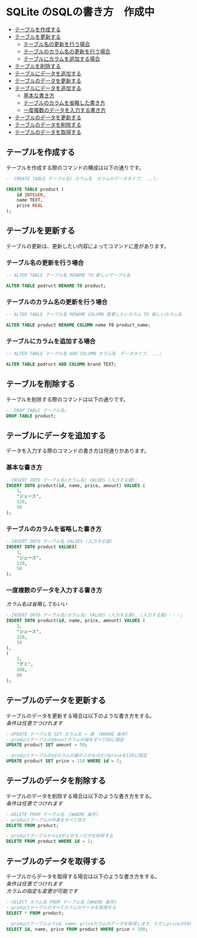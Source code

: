 # SQLite のSQLの書き方　作成中

+ [テーブルを作成する](#テーブルを作成する)
+ [テーブルを更新する](#テーブルを更新する)
    + [テーブル名の更新を行う場合](#テーブル名の更新を行う場合)
    + [テーブルのカラム名の更新を行う場合](#テーブルのカラム名の更新を行う場合)
    + [テーブルにカラムを追加する場合](#テーブルにカラムを追加する場合)
+ [テーブルを削除する](#テーブルを削除する)
+ [テーブルにデータを追加する](#テーブルにデータを追加する)
+ [テーブルのデータを更新する](#テーブルのデータを更新する)
+ [テーブルにデータを追加する](#テーブルにデータを追加する)
    + [基本な書き方](#基本な書き方)
    + [テーブルのカラムを省略した書き方](#テーブルのカラムを省略した書き方)
    + [一度複数のデータを入力する書き方](#一度複数のデータを入力する書き方)
+ [テーブルのデータを更新する](#テーブルのデータを更新する)
+ [テーブルのデータを削除する](#テーブルのデータを削除する)
+ [テーブルのデータを取得する](#テーブルのデータを取得する)

## テーブルを作成する

テーブルを作成する際のコマンドの構成は以下の通りです。

```sql
-- CREATE TABLE テーブル名( カラム名　カラムのデータタイプ, ...);

CREATE TABLE product (
    id INTEGER,
    name TEXT,
    price REAL
);
```

## テーブルを更新する

テーブルの更新は、更新したい内容によってコマンドに差があります。

### テーブル名の更新を行う場合

```sql
-- ALTER TABLE テーブル名 RENAME TO 新しいテーブル名

ALTER TABLE podruct RENAME TO product;
```

### テーブルのカラム名の更新を行う場合

```sql
-- ALTER TABLE テーブル名 RENAME COLUMN 変更したいカラム TO 新しいカラム名

ALTER TABLE product RENAME COLUMN name TO product_name;
```

### テーブルにカラムを追加する場合

```sql
-- ALTER TABLE テーブル名 ADD COLUMN カラム名　データタイプ, ...;

ALTER TABLE podruct ADD COLUMN brand TEXT;
```

## テーブルを削除する

テーブルを削除する際のコマンドは以下の通りです。

```sql
-- DROP TABLE テーブル名;
DROP TABLE product;
```

## テーブルにデータを追加する

データを入力する際のコマンドの書き方は何通りかあります。

### 基本な書き方
```sql
--INSERT INTO テーブル名(カラム名) VALUES (入力する値);
INSERT INTO product(id, name, price, amount) VALUES (
    1,
    "ジュース",
    120,
    50
);
```

### テーブルのカラムを省略した書き方
```sql 
--INSERT INTO テーブル名 VALUES (入力する値)
INSERT INTO product VALUES(
    1,
    "ジュース",
    120,
    50
);
```
### 一度複数のデータを入力する書き方

_カラム名は省略してもいい_
```sql
--INSERT INTO テーブル名(カラム名) VALUES (入力する値), (入力する値)・・・;
INSERT INTO product(id, name, price, amount) VALUES (
    1,
    "ジュース",
    120,
    50
), 
(
    2,
    "グミ",
    108,
    60
);
```

## テーブルのデータを更新する

テーブルのデータを更新する場合は以下のような書き方をする。\
_条件は任意でつけれます_

```sql
--UPDATE テーブル名 SET カラム名 = 値　[WHERE 条件]
--productテーブルのamountカラムの値をすべて50に設定
UPDATE product SET amount = 50;

--productテーブルのidカラムの値が２のものだけpriceを110に設定
UPDATE product SET price = 110 WHERE id = 2;
```

## テーブルのデータを削除する

テーブルのデータを削除する場合は以下のような書き方をする。\
_条件は任意でつけれます_

```sql
--DELETE FROM テーブル名　[WHERE 条件]
--productテーブルの中身をすべて消す
DELETE FROM product;

--productテーブルからidが１のモノだけを削除する
DELETE FROM product WHERE id = 1;
```

## テーブルのデータを取得する
テーブルからデータを取得する場合は以下のような書き方をする。\
_条件は任意でつけれます_\
_カラムの指定も変更が可能です_

```sql
--SELECT カラム名 FROM テーブル名 [WHERE 条件]
--productテーブルのすべてカラムのデータを取得する
SELECT * FROM product;

--productテーブルよりid、name、priceカラムのデータを取得します、ただしpriceが100以上のモノに限定しています。
SELECT id, name, price FROM product WHERE price > 100;
```

